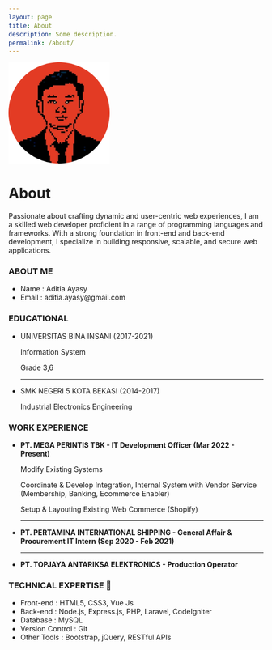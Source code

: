 ```yaml
---
layout: page
title: About
description: Some description.
permalink: /about/
---
```


<img class="img-rounded" src="/assets/img/uploads/profile-rounded.png" alt="Aditia Ayasy" width="200">

# About

Passionate about crafting dynamic and user-centric web experiences, I am a skilled web developer proficient in a range of programming languages and frameworks. With a strong foundation in front-end and back-end development, I specialize in building responsive, scalable, and secure web applications.

<h3>ABOUT ME</h3>
<ul>
    <li>Name     : Aditia Ayasy</li>
    <li>Email    : aditia.ayasy@gmail.com</li>
</ul>

<h3>EDUCATIONAL</h3>
<ul>
    <li>UNIVERSITAS BINA INSANI (2017-2021)</li>
    <p>Information System</p>
    <p>Grade 3,6</p>
    <hr>
    <li>SMK NEGERI 5 KOTA BEKASI (2014-2017)</li>
    <p>Industrial Electronics Engineering</p>
</ul>

<h3>WORK EXPERIENCE</h3>
<ul>
    <li><b>PT. MEGA PERINTIS TBK - IT Development Officer (Mar 2022 - Present)</b></li>
        <p>Modify Existing Systems</p>
        <p>Coordinate & Develop Integration, Internal System with Vendor Service (Membership, Banking, Ecommerce Enabler)</p>
        <p>Setup & Layouting Existing Web Commerce (Shopify)</p>
    <hr>
    <li><b>PT. PERTAMINA INTERNATIONAL SHIPPING - General Affair & Procurement IT Intern (Sep 2020 - Feb 2021)</b></li>
    <hr>
    <li><b>PT. TOPJAYA ANTARIKSA ELEKTRONICS - Production Operator</b></li>
</ul>

<h3>TECHNICAL EXPERTISE 🔧</h3>
<ul>
    <li>Front-end       : HTML5, CSS3, Vue Js</li>
    <li>Back-end        : Node.js, Express.js, PHP, Laravel, CodeIgniter</li>
    <li>Database        : MySQL</li>
    <li>Version Control : Git</li>
    <li>Other Tools     : Bootstrap, jQuery, RESTful APIs</li>
</ul>